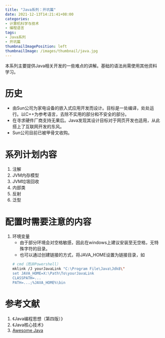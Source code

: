 ```yaml
---
title: "Java系列：开坑篇"
date: 2021-12-13T14:21:41+08:00
categories:
- 计算机科学与技术
- 编程语言
tags:
- Java系列
- 开坑篇
thumbnailImagePosition: left
thumbnailImage: /images/thumbnail/java.jpg
---
```

本系列主要提供Java相关开发的一些难点的讲解。基础的语法尚需使用其他资料学习。
<!--more-->
# 历史
- 由Sun公司为家电设备的嵌入式应用开发而设计。目标是一处编译，处处运行。以C++为参考语言，去除不实用的部分和不安全的部分。
- 在寻求硬件厂商支持无果后。Java发现其设计目标对于网页开发也适用，从此搭上了互联网开发的东风。
- Sun公司目前已被甲骨文收购。
# 系列计划内容
1. 注解
1. JVM内存模型
1. JVM垃圾回收
1. 内部类
1. 反射
1. 泛型
# 配置时需要注意的内容
1. 环境变量
    - 由于部分环境会对空格敏感，因此在windows上建议安装至无空格，无特殊字符的目录。
    - 也可以通过创建链接的方式，将JAVA_HOME设置为链接目录，如
    ```bash
    # cmd（而非Powershell）
    mklink /J yourJavaLink "C:\Program File\Java\Jdk8\"
    set JAVA_HOME=X:\Path\To\yourJavaLink
    CLASSPATH=...
    PATH=...;%JAVA_HOME%\bin
    ```
# 参考文献
1. 《Java编程思想（第四版）》
1. 《Java核心技术》
1. [Awesome Java](https://github.com/akullpp/awesome-java)